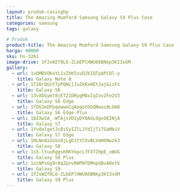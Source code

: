 ```yaml
---
layout: produk-casinghp
title: The Amazing Mumford Samsung Galaxy S9 Plus Case
categories: samsung
tags: galaxy

# Produk
product-title: The Amazing Mumford Samsung Galaxy S9 Plus Case
harga: 90000
sku: hn-3261
image-drive: 1F2xWZf8L6-ZLbEPlHWU66BNkp3KI3sGM
gallery:
  - url: 1vOMBVOKeYL1sZhK5svD2kIQTpAPCOl-y
    title: Galaxy Note 8
  - url: 1T20rQUcF7yPQNLlJuZkKxHEtJajGizFx
    title: Galaxy S6
  - url: 13vXDGymt8jETZ1DRygM8xIqIov2Fe2V3
    title: Galaxy S6 Edge
  - url: 1fDG3eDPpqowwoCqAoqotOGQNeas8LOA8
    title: Galaxy S6 Edge Plus
  - url: 1bIXwSA_-WTAjsVD2yDY8AGLOgvOEINjA
    title: Galaxy S7
  - url: 1Yv0algetJcBiSyIZlLJYdIjTi7GaMbiV
    title: Galaxy S7 Edge
  - url: 1HLNn0a1GVv8jLgD1tYCXvBLVmH6Nwzk3
    title: Galaxy S8
  - url: 1s5-lYuuRggsK0KYkpcL7FXTZHpE_xWUG
    title: Galaxy S8 Plus
  - url: 1zcNPxGg9rAqZpvvRWPWfDMnpGBvA0etk
    title: Galaxy S9
  - url: 1F2xWZf8L6-ZLbEPlHWU66BNkp3KI3sGM
    title: Galaxy S9 Plus
---
```

